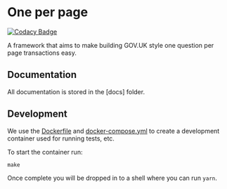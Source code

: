 # One per page 

[![Codacy Badge](https://api.codacy.com/project/badge/Grade/894b10eb663d47dda21349977c34fb11)](https://www.codacy.com/app/jenkins-reform-hmcts/one-per-page?utm_source=github.com&utm_medium=referral&utm_content=hmcts/one-per-page&utm_campaign=badger)

A framework that aims to make building GOV.UK style one question per page
transactions easy.

## Documentation

All documentation is stored in the [docs] folder.

## Development

We use the [Dockerfile] and [docker-compose.yml] to create a development
container used for running tests, etc.

To start the container run:

```
make
```

Once complete you will be dropped in to a shell where you can run `yarn`.

[Dockerfile]:https://github.com/hmcts/nodejs-one-per-page/blob/master/Dockerfile
[docker-compose.yml]:https://github.com/hmcts/nodejs-one-per-page/blob/master/docker-compose.yml
